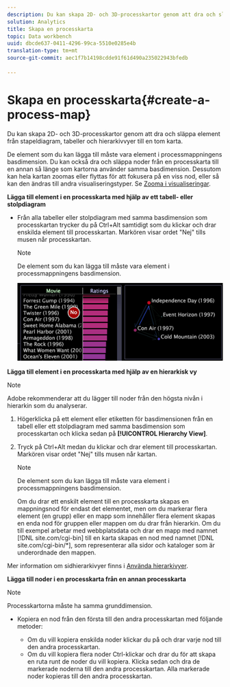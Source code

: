 ```yaml
---
description: Du kan skapa 2D- och 3D-processkartor genom att dra och släppa element från stapeldiagram, tabeller och hierarkivvyer till en tom karta.
solution: Analytics
title: Skapa en processkarta
topic: Data workbench
uuid: dbcde637-0411-4296-99ca-5510e0285e4b
translation-type: tm+mt
source-git-commit: aec1f7b14198cdde91f61d490a235022943bfedb

---
```



# Skapa en processkarta{#create-a-process-map}

Du kan skapa 2D- och 3D-processkartor genom att dra och släppa element från stapeldiagram, tabeller och hierarkivvyer till en tom karta.

De element som du kan lägga till måste vara element i processmappningens basdimension. Du kan också dra och släppa noder från en processkarta till en annan så länge som kartorna använder samma basdimension. Dessutom kan hela kartan zoomas eller flyttas för att fokusera på en viss nod, eller så kan den ändras till andra visualiseringstyper. Se [Zooma i visualiseringar](../../../../home/c-get-started/c-vis/c-zoom-vis.md#concept-7e33670bb5344f78a316f1a84cc20530).

**Lägga till element i en processkarta med hjälp av ett tabell- eller stolpdiagram**

* Från alla tabeller eller stolpdiagram med samma basdimension som processkartan trycker du på Ctrl+Alt samtidigt som du klickar och drar enskilda element till processkartan. Markören visar ordet &quot;Nej&quot; tills musen når processkartan.

   >[!NOTE]
   >
   >De element som du kan lägga till måste vara element i processmappningens basdimension.

   ![](assets/vis_2DProcessMap_addPages.png)

**Lägga till element i en processkarta med hjälp av en hierarkisk vy**

>[!NOTE]
>
>Adobe rekommenderar att du lägger till noder från den högsta nivån i hierarkin som du analyserar.

1. Högerklicka på ett element eller etiketten för basdimensionen från en tabell eller ett stolpdiagram med samma basdimension som processkartan och klicka sedan på **[!UICONTROL Hierarchy View]**.
1. Tryck på Ctrl+Alt medan du klickar och drar element till processkartan. Markören visar ordet &quot;Nej&quot; tills musen når kartan.

   >[!NOTE]
   >
   >De element som du kan lägga till måste vara element i processmappningens basdimension.

   Om du drar ett enskilt element till en processkarta skapas en mappningsnod för endast det elementet, men om du markerar flera element (en grupp) eller en mapp som innehåller flera element skapas en enda nod för gruppen eller mappen om du drar från hierarkin. Om du till exempel arbetar med webbplatsdata och drar en mapp med namnet [!DNL site.com/cgi-bin] till en karta skapas en nod med namnet [!DNL site.com/cgi-bin/*], som representerar alla sidor och kataloger som är underordnade den mappen.

Mer information om sidhierarkivyer finns i [Använda hierarkivyer](../../../../home/c-get-started/c-analysis-vis/c-tables/c-hier-vews.md#concept-b461183424a841eb94f8143a0eaf9bff).

**Lägga till noder i en processkarta från en annan processkarta**

>[!NOTE]
>
>Processkartorna måste ha samma grunddimension.

* Kopiera en nod från den första till den andra processkartan med följande metoder:

   * Om du vill kopiera enskilda noder klickar du på och drar varje nod till den andra processkartan.
   * Om du vill kopiera flera noder Ctrl-klickar och drar du för att skapa en ruta runt de noder du vill kopiera. Klicka sedan och dra de markerade noderna till den andra processkartan. Alla markerade noder kopieras till den andra processkartan.


